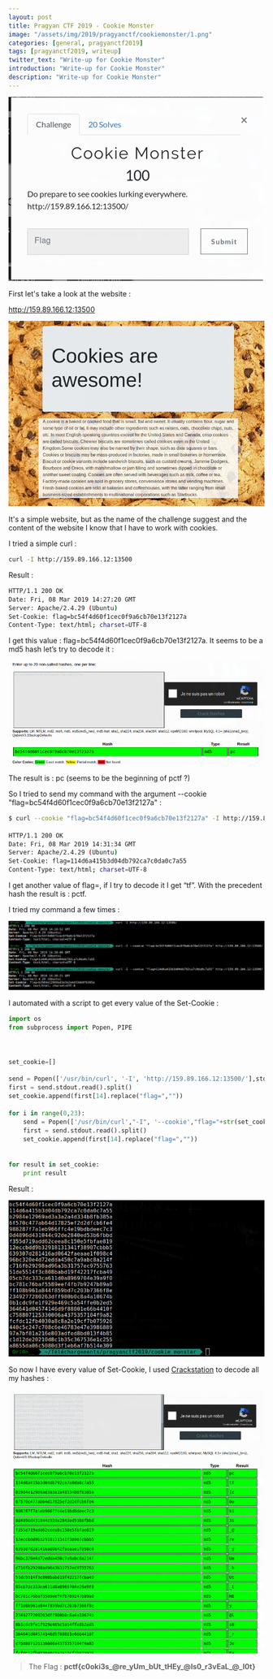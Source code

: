 ```yaml
---
layout: post
title: Pragyan CTF 2019 - Cookie Monster
image: "/assets/img/2019/pragyanctf/cookiemonster/1.png"
categories: [general, pragyanctf2019]
tags: [pragyanctf2019, writeup]
twitter_text: "Write-up for Cookie Monster"
introduction: "Write-up for Cookie Monster"
description: "Write-up for Cookie Monster"
---
```


![](/assets/img/2019/pragyanctf/cookiemonster/1.png)

First let's take a look at the website :

http://159.89.166.12:13500

![](/assets/img/2019/pragyanctf/cookiemonster/2.png)

It's a simple website, but as the name of the challenge suggest and the content of the website I know that I have to work with cookies.

I tried a simple curl :

```bash
curl -I http://159.89.166.12:13500
```

Result :

```bash
HTTP/1.1 200 OK
Date: Fri, 08 Mar 2019 14:27:20 GMT
Server: Apache/2.4.29 (Ubuntu)
Set-Cookie: flag=bc54f4d60f1cec0f9a6cb70e13f2127a
Content-Type: text/html; charset=UTF-8

```

I get this value : flag=bc54f4d60f1cec0f9a6cb70e13f2127a. It seems to be a md5 hash let’s try to decode it :

![](/assets/img/2019/pragyanctf/cookiemonster/3.png)

The result is : pc (seems to be the beginning of pctf ?)

So I tried to send my command with the argument --cookie "flag=bc54f4d60f1cec0f9a6cb70e13f2127a" :

```bash
$ curl --cookie "flag=bc54f4d60f1cec0f9a6cb70e13f2127a" -I http://159.89.166.12:13500

HTTP/1.1 200 OK
Date: Fri, 08 Mar 2019 14:31:34 GMT
Server: Apache/2.4.29 (Ubuntu)
Set-Cookie: flag=114d6a415b3d04db792ca7c0da0c7a55
Content-Type: text/html; charset=UTF-8
```
I get another value of flag=, if I try to decode it I get “tf”. With the precedent hash the result is : pctf.

I tried my command a few times :

![](/assets/img/2019/pragyanctf/cookiemonster/4.png)

I automated with a script to get every value of the Set-Cookie :

```python
import os
from subprocess import Popen, PIPE



set_cookie=[]

send = Popen(['/usr/bin/curl', '-I', 'http://159.89.166.12:13500/'],stdout=PIPE)
first = send.stdout.read().split()
set_cookie.append(first[14].replace("flag=",""))

for i in range(0,23):
	send = Popen(['/usr/bin/curl',"-I", '--cookie',"flag="+str(set_cookie[i]), 'http://159.89.166.12:13500/'],stdout=PIPE)
	first = send.stdout.read().split()
	set_cookie.append(first[14].replace("flag=",""))
    

for result in set_cookie:
	print result
```
Result :

![](/assets/img/2019/pragyanctf/cookiemonster/5.png)

So now I have every value of Set-Cookie, I used [Crackstation](https://crackstation.net/) to decode all my hashes :

![](/assets/img/2019/pragyanctf/cookiemonster/6.png)

> The Flag : **pctf{c0oki3s_@re_yUm_bUt_tHEy_@ls0_r3vEaL_@_l0t}**
